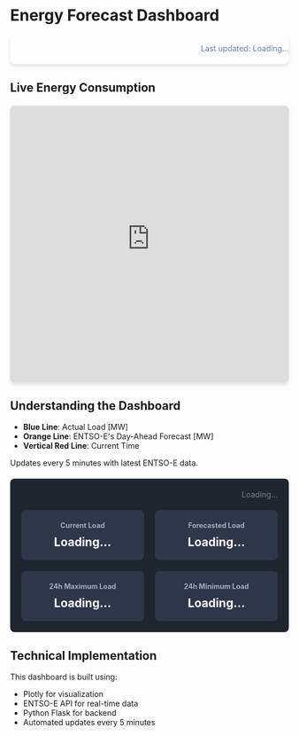 # Energy Forecast Dashboard

<div class="dashboard-container">
    <div id="forecast-plot"></div>
    <div class="stats-panel">
        <p id="last-updated">Last updated: Loading...</p>
        <!-- Other stats -->
    </div>
</div>

<script src="assets/js/dashboard.js"></script>

## Live Energy Consumption

<div class="dashboard-container">
    <iframe
        src="https://german-energy-dashboard.onrender.com"
        width="100%"
        height="500px"
        frameborder="0"
        allow="accelerometer; autoplay; clipboard-write; encrypted-media; gyroscope"
    ></iframe>
</div>

## Understanding the Dashboard

- **Blue Line**: Actual Load [MW]
- **Orange Line**: ENTSO-E's Day-Ahead Forecast [MW]
- **Vertical Red Line**: Current Time

Updates every 5 minutes with latest ENTSO-E data.

<div class="dashboard-stats">
    <div id="last-updated">Loading...</div>
    <div class="stats-grid">
        <div class="stat-box">
            <h3>Current Load</h3>
            <span id="current-load">Loading...</span>
        </div>
        <div class="stat-box">
            <h3>Forecasted Load</h3>
            <span id="forecast-load">Loading...</span>
        </div>
        <div class="stat-box">
            <h3>24h Maximum Load</h3>
            <span id="max-load">Loading...</span>
        </div>
        <div class="stat-box">
            <h3>24h Minimum Load</h3>
            <span id="min-load">Loading...</span>
        </div>
    </div>
</div>

<style>
.dashboard-container {
    margin: 20px 0;
    border-radius: 8px;
    overflow: hidden;
    box-shadow: 0 4px 6px rgba(0, 0, 0, 0.1);
}

.dashboard-stats {
    margin: 20px 0;
    padding: 20px;
    background: #1f2630;
    border-radius: 8px;
    color: white;
}

#last-updated {
    text-align: right;
    margin-bottom: 20px;
    color: #718096;
}

.stats-grid {
    display: grid;
    grid-template-columns: repeat(auto-fit, minmax(200px, 1fr));
    gap: 20px;
}

.stat-box {
    background: #2d3748;
    padding: 20px;
    border-radius: 8px;
    text-align: center;
}

.stat-box h3 {
    margin: 0 0 10px 0;
    color: #a0aec0;
    font-size: 0.9em;
}

.stat-box span {
    font-size: 1.5em;
    font-weight: bold;
    color: #ffffff;
}
</style>

<script>
async function updateStats() {
    try {
        const response = await fetch('http://localhost:8050/api/latest-forecast');
        const data = await response.json();
        
        // Update stats
        document.getElementById('current-load').textContent = 
            `${Math.round(data.actual_load[data.actual_load.length-1]).toLocaleString()} MW`;
        document.getElementById('forecast-load').textContent = 
            `${Math.round(data.forecast_load[data.forecast_load.length-1]).toLocaleString()} MW`;
        document.getElementById('max-load').textContent = 
            `${Math.round(Math.max(...data.actual_load)).toLocaleString()} MW`;
        document.getElementById('min-load').textContent = 
            `${Math.round(Math.min(...data.actual_load)).toLocaleString()} MW`;
            
        // Update timestamp
        const now = new Date();
        document.getElementById('last-updated').textContent = 
            `Last updated: ${now.toLocaleString()}`;
    } catch (error) {
        console.error('Error updating stats:', error);
    }
}

// Update stats every 5 minutes
document.addEventListener('DOMContentLoaded', () => {
    updateStats();
    setInterval(updateStats, 5 * 60 * 1000);
});
</script>

## Technical Implementation

This dashboard is built using:

- Plotly for visualization
- ENTSO-E API for real-time data
- Python Flask for backend
- Automated updates every 5 minutes
